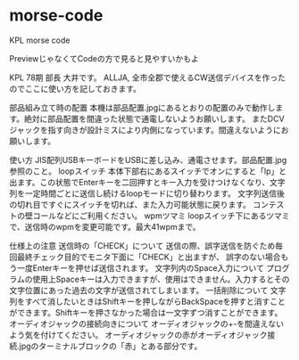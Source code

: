 # morse-code
KPL morse code

PreviewじゃなくてCodeの方で見ると見やすいかもよ

KPL 78期 部長 大井です。
ALLJA, 全市全郡で使えるCW送信デバイスを作ったのでここに使い方を記しておきます。

部品組み立て時の配置
本機は部品配置.jpgにあるとおりの配置のみで動作します。絶対に部品配置を間違った状態で通電しないようお願いします。
またDCVジャックを指す向きが設計ミスにより内側になっています。間違えないようにお願いします。

使い方
JIS配列USBキーボードをUSBに差し込み、通電させます。部品配置.jpg参照のこと。
  loopスイッチ
    本体下部右にあるスイッチでオンにすると「lp」と出ます。この状態でEnterキーを二回押すとキー入力を受けつけなくなり、文字列を一定時間ごとに送信し続けるloopモードに切り替わります。
    文字列送信後の切れ目ですぐにスイッチを切れば、また入力可能状態に戻ります。
    コンテストの壁コールなどにご利用ください。
  wpmツマミ
    loopスイッチ下にあるツマミで、送信時のwpmを変更可能です。最大41wpmまで。

仕様上の注意
  送信時の「CHECK」について
    送信の際、誤字送信を防ぐため毎回最終チェック目的でモニタ下面に「CHECK」と出ますが、
    誤字のない場合もう一度Enterキーを押せば送信されます。
  文字列内のSpace入力について
    プログラムの使用上Spaceキーは入力できますが、使用はできません。入力するとその文字位置にあった過去の文字が送信されてしまいます。
  一括削除について
    文字列をすべて消したいときはShiftキーを押しながらBackSpaceを押すと消すことができます。Shiftキーを押さなかった場合は一文字ずつ消すことができます。
  オーディオジャックの接続向きについて
    オーディオジャックの+-を間違えないよう気を付けてください。
    オーディオジャックの赤がオーディオジャック接続.jpgのターミナルブロックの「赤」とある部分です。
